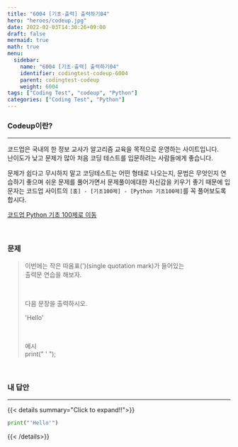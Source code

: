 ```yaml
---
title: "6004 [기초-출력] 출력하기04"
hero: "heroes/codeup.jpg"
date: 2022-02-03T14:30:26+09:00
draft: false
mermaid: true
math: true
menu:
  sidebar:
    name: "6004 [기초-출력] 출력하기04"
    identifier: codingtest-codeup-6004
    parent: codingtest-codeup
    weight: 6004
tags: ["Coding Test", "codeup", "Python"]
categories: ["Coding Test", "Python"]
---
```


### Codeup이란?
---
코드업은 국내의 한 정보 교사가 알고리즘 교육을 목적으로 운영하는 사이트입니다.\
난이도가 낮고 문제가 많아 처음 코딩 테스트를 입문하려는 사람들에게 좋습니다.

문제가 쉽다고 무시하지 말고 코딩테스트는 어떤 형태로 나오는지, 문법은 무엇인지 연습하기 좋으며 쉬운 문제를 풀어가면서 문제풀이에대한 자신감을 키우기 좋기 때문에 입문자는 코드업 사이트의 `[홈] - [기초100제] - [Python 기초100제]`를 꼭 풀어보도록 합시다.

[코드업 Python 기초 100제로 이동](https://codeup.kr/problemsetsol.php?psid=33)


&nbsp;

### 문제

> 이번에는 작은 따옴표(')(single quotation mark)가 들어있는\
> 출력문 연습을 해보자.
> 
> &nbsp;
> 
> 다음 문장을 출력하시오.
> 
> 'Hello'
> 
> &nbsp;
> 
> 예시\
> print(" ' ");

&nbsp;

### 내 답안
---
{{< details summary="Click to expand!!">}}
```python
print("'Hello'")
```
{{< /details>}}